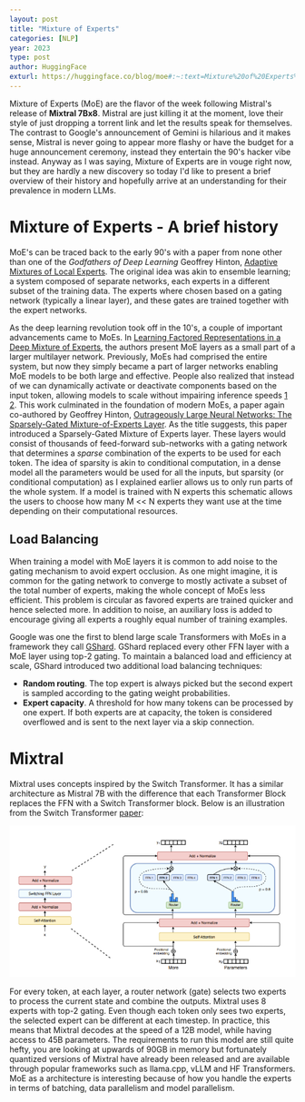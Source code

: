 ```yaml
---
layout: post
title: "Mixture of Experts"
categories: [NLP]
year: 2023
type: post
author: HuggingFace
exturl: https://huggingface.co/blog/moe#:~:text=Mixture%20of%20Experts%20enable%20models,budget%20as%20a%20dense%20model.
---
```


Mixture of Experts (MoE) are the flavor of the week following Mistral's release of **Mixtral 7Bx8**. Mistral are just killing it at the moment, love their style of just dropping a torrent link and let the results speak for themselves. The contrast to Google's announcement of Gemini is hilarious and it makes sense, Mistral is never going to appear more flashy or have the budget for a huge announcement ceremony, instead they entertain the 90's hacker vibe instead. Anyway as I was saying, Mixture of Experts are in vouge right now, but they are hardly a new discovery so today I'd like to present a brief overview of their history and hopefully arrive at an understanding for their prevalence in modern LLMs.

# Mixture of Experts - A brief history

MoE's can be traced back to the early 90's with a paper from none other than one of the _Godfathers of Deep Learning_ Geoffrey Hinton, [Adaptive Mixtures of Local Experts](https://ieeexplore.ieee.org/document/6797059). The original idea was akin to ensemble learning; a system composed of separate networks, each experts in a different subset of the training data. The experts where chosen based on a gating network (typically a linear layer), and these gates are trained together with the expert networks.

As the deep learning revolution took off in the 10's, a couple of important advancements came to MoEs. In [Learning Factored Representations in a Deep Mixture of Experts](https://arxiv.org/abs/1312.4314), the authors present MoE layers as a small part of a larger multilayer network. Previously, MoEs had comprised the entire system, but now they simply became a part of larger networks enabling MoE models to be both large and effective. People also realized that instead of we can dynamically activate or deactivate components based on the input token, allowing models to scale without impairing inference speeds [1](https://openreview.net/pdf?id=BNYMo3QRxh7PwR1riEDL) [2](https://arxiv.org/abs/1308.3432). This work culminated in the foundation of modern MoEs, a paper again co-authored by Geoffrey Hinton, [Outrageously Large Neural Networks: The Sparsely-Gated Mixture-of-Experts Layer](https://arxiv.org/abs/1701.06538). As the title suggests, this paper introduced a Sparsely-Gated Mixture of Experts layer. These layers would consist of thousands of feed-forward sub-networks with a gating network that determines a _sparse_ combination of the experts to be used for each token. The idea of sparsity is akin to conditional computation, in a dense model all the parameters would be used for all the inputs, but sparsity (or conditional computation) as I explained earlier allows us to only run parts of the whole system. If a model is trained with N experts this schematic allows the users to choose how many M << N experts they want use at the time depending on their computational resources.

## Load Balancing

When training a model with MoE layers it is common to add noise to the gating mechanism to avoid expert occlusion. As one might imagine, it is common for the gating network to converge to mostly activate a subset of the total number of experts, making the whole concept of MoEs less efficient. This problem is circular as favored experts are trained quicker and hence selected more. In addition to noise, an auxiliary loss is added to encourage giving all experts a roughly equal number of training examples.

Google was one the first to blend large scale Transformers with MoEs in a framework they call [GShard](https://arxiv.org/abs/2006.16668). GShard replaced every other FFN layer with a MoE layer using top-2 gating. To maintain a balanced load and efficiency at scale, GShard introduced two additional load balancing techniques:

- **Random routing**. The top expert is always picked but the second expert is sampled according to the gating weight probabilities.
- **Expert capacity**. A threshold for how many tokens can be processed by one expert. If both experts are at capacity, the token is considered overflowed and is sent to the next layer via a skip connection.

# Mixtral

Mixtral uses concepts inspired by the Switch Transformer. It has a similar architecture as Mistral 7B with the difference that each Transformer Block replaces the FFN with a Switch Transformer block. Below is an illustration from the Switch Transformer [paper](https://arxiv.org/abs/2006.16668):

![](/public/images/switchtransformer.png)

For every token, at each layer, a router network (gate) selects two experts to process the current state and combine the outputs. Mixtral uses 8 experts with top-2 gating. Even though each token only sees two experts, the selected expert can be different at each timestep. In practice, this means that Mixtral decodes at the speed of a 12B model, while having access to 45B parameters. The requirements to run this model are still quite hefty, you are looking at upwards of 90GB in memory but fortunately quantized versions of Mixtral have already been released and are available through popular frameworks such as llama.cpp, vLLM and HF Transformers. MoE as a architecture is interesting because of how you handle the experts in terms of batching, data parallelism and model parallelism.
